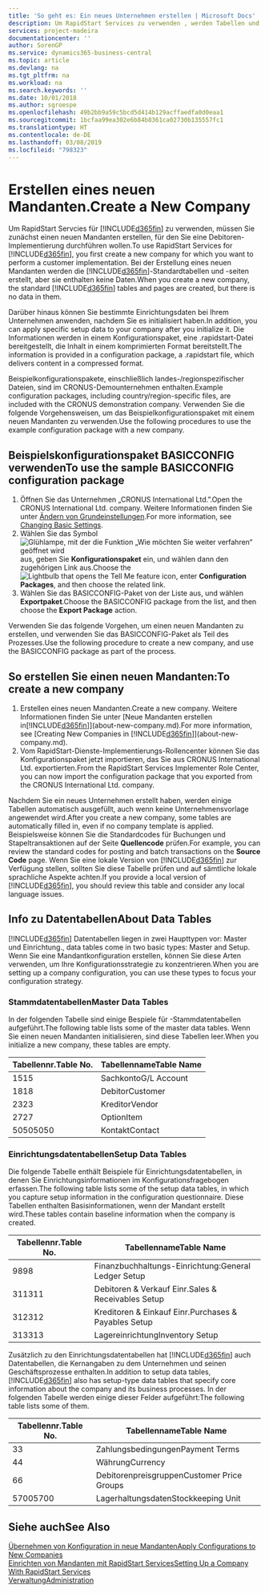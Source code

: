 ```yaml
---
title: 'So geht es: Ein neues Unternehmen erstellen | Microsoft Docs'
description: Um RapidStart Services zu verwenden , werden Tabellen und Seiten erstellt, aber sie enthalten keine Daten.
services: project-madeira
documentationcenter: ''
author: SorenGP
ms.service: dynamics365-business-central
ms.topic: article
ms.devlang: na
ms.tgt_pltfrm: na
ms.workload: na
ms.search.keywords: ''
ms.date: 10/01/2018
ms.author: sgroespe
ms.openlocfilehash: 49b2bb9a59c5bcd5d414b129acffaedfa0d0eaa1
ms.sourcegitcommit: 1bcfaa99ea302e6b84b8361ca02730b135557fc1
ms.translationtype: HT
ms.contentlocale: de-DE
ms.lasthandoff: 03/08/2019
ms.locfileid: "798323"
---
```

# <a name="create-a-new-company"></a><span data-ttu-id="c643e-103">Erstellen eines neuen Mandanten.</span><span class="sxs-lookup"><span data-stu-id="c643e-103">Create a New Company</span></span>
<span data-ttu-id="c643e-104">Um RapidStart Servcies für [!INCLUDE[d365fin](includes/d365fin_md.md)] zu verwenden, müssen Sie zunächst einen neuen Mandanten erstellen, für den Sie eine Debitoren-Implementierung durchführen wollen.</span><span class="sxs-lookup"><span data-stu-id="c643e-104">To use RapidStart Services for [!INCLUDE[d365fin](includes/d365fin_md.md)], you first create a new company for which you want to perform a customer implementation.</span></span> <span data-ttu-id="c643e-105">Bei der Erstellung eines neuen Mandanten werden die [!INCLUDE[d365fin](includes/d365fin_md.md)]-Standardtabellen und -seiten erstellt, aber sie enthalten keine Daten.</span><span class="sxs-lookup"><span data-stu-id="c643e-105">When you create a new company, the standard [!INCLUDE[d365fin](includes/d365fin_md.md)] tables and pages are created, but there is no data in them.</span></span>

<span data-ttu-id="c643e-106">Darüber hinaus können Sie bestimmte Einrichtungsdaten bei Ihrem Unternehmen anwenden, nachdem Sie es initialisiert haben.</span><span class="sxs-lookup"><span data-stu-id="c643e-106">In addition, you can apply specific setup data to your company after you initialize it.</span></span> <span data-ttu-id="c643e-107">Die Informationen werden in einem Konfigurationspaket, eine .rapidstart-Datei bereitgestellt, die Inhalt in einem komprimierten Format bereitstellt.</span><span class="sxs-lookup"><span data-stu-id="c643e-107">The information is provided in a configuration package, a .rapidstart file, which delivers content in a compressed format.</span></span>  

<span data-ttu-id="c643e-108">Beispielkonfigurationspakete, einschließlich landes-/regionspezifischer Dateien, sind im CRONUS-Demounternehmen enthalten.</span><span class="sxs-lookup"><span data-stu-id="c643e-108">Example configuration packages, including country/region-specific files, are included with the CRONUS demonstration company.</span></span> <span data-ttu-id="c643e-109">Verwenden Sie die folgende Vorgehensweisen, um das Beispielkonfigurationspaket mit einem neuen Mandanten zu verwenden.</span><span class="sxs-lookup"><span data-stu-id="c643e-109">Use the following procedures to use the example configuration package with a new company.</span></span>  

## <a name="to-use-the-sample-basicconfig-configuration-package"></a><span data-ttu-id="c643e-110">Beispielskonfigurationspaket BASICCONFIG verwenden</span><span class="sxs-lookup"><span data-stu-id="c643e-110">To use the sample BASICCONFIG configuration package</span></span>  
1. <span data-ttu-id="c643e-111">Öffnen Sie das Unternehmen „CRONUS International Ltd.”.</span><span class="sxs-lookup"><span data-stu-id="c643e-111">Open the CRONUS International Ltd. company.</span></span> <span data-ttu-id="c643e-112">Weitere Informationen finden Sie unter [Ändern von Grundeinstellungen](ui-change-basic-settings.md).</span><span class="sxs-lookup"><span data-stu-id="c643e-112">For more information, see [Changing Basic Settings](ui-change-basic-settings.md).</span></span>
2. <span data-ttu-id="c643e-113">Wählen Sie das Symbol ![Glühlampe, mit der die Funktion „Wie möchten Sie weiter verfahren“ geöffnet wird](media/ui-search/search_small.png "Wie möchten Sie weiter verfahren?") aus, geben Sie **Konfigurationspaket** ein, und wählen dann den zugehörigen Link aus.</span><span class="sxs-lookup"><span data-stu-id="c643e-113">Choose the ![Lightbulb that opens the Tell Me feature](media/ui-search/search_small.png "Tell me what you want to do") icon, enter **Configuration Packages**, and then choose the related link.</span></span>  
3. <span data-ttu-id="c643e-114">Wählen Sie das BASICCONFIG-Paket von der Liste aus, und wählen **Exportpaket**.</span><span class="sxs-lookup"><span data-stu-id="c643e-114">Choose the BASICCONFIG package from the list, and then choose the **Export Package** action.</span></span>  

<span data-ttu-id="c643e-115">Verwenden Sie das folgende Vorgehen, um einen neuen Mandanten zu erstellen, und verwenden Sie das BASICCONFIG-Paket als Teil des Prozesses.</span><span class="sxs-lookup"><span data-stu-id="c643e-115">Use the following procedure to create a new company, and use the BASICCONFIG package as part of the process.</span></span>  

## <a name="to-create-a-new-company"></a><span data-ttu-id="c643e-116">So erstellen Sie einen neuen Mandanten:</span><span class="sxs-lookup"><span data-stu-id="c643e-116">To create a new company</span></span>  
1. <span data-ttu-id="c643e-117">Erstellen eines neuen Mandanten.</span><span class="sxs-lookup"><span data-stu-id="c643e-117">Create a new company.</span></span> <span data-ttu-id="c643e-118">Weitere Informationen finden Sie unter [Neue Mandanten erstellen in[!INCLUDE[d365fin](includes/d365fin_md.md)]](about-new-company.md).</span><span class="sxs-lookup"><span data-stu-id="c643e-118">For more information, see [Creating New Companies in [!INCLUDE[d365fin](includes/d365fin_md.md)]](about-new-company.md).</span></span>
2. <span data-ttu-id="c643e-119">Vom RapidStart-Dienste-Implementierungs-Rollencenter können Sie das Konfigurationspaket jetzt importieren, das Sie aus CRONUS International Ltd. exportierten.</span><span class="sxs-lookup"><span data-stu-id="c643e-119">From the RapidStart Services Implementer Role Center, you can now import the configuration package that you exported from the CRONUS International Ltd. company.</span></span>

<span data-ttu-id="c643e-120">Nachdem Sie ein neues Unternehmen erstellt haben, werden einige Tabellen automatisch ausgefüllt, auch wenn keine Unternehmensvorlage angewendet wird.</span><span class="sxs-lookup"><span data-stu-id="c643e-120">After you create a new company, some tables are automatically filled in, even if no company template is applied.</span></span> <span data-ttu-id="c643e-121">Beispielsweise können Sie die Standardcodes für Buchungen und Stapeltransaktionen auf der Seite **Quellencode** prüfen.</span><span class="sxs-lookup"><span data-stu-id="c643e-121">For example, you can review the standard codes for posting and batch transactions on the **Source Code** page.</span></span> <span data-ttu-id="c643e-122">Wenn Sie eine lokale Version von [!INCLUDE[d365fin](includes/d365fin_md.md)] zur Verfügung stellen, sollten Sie diese Tabelle prüfen und auf sämtliche lokale sprachliche Aspekte achten.</span><span class="sxs-lookup"><span data-stu-id="c643e-122">If you provide a local version of [!INCLUDE[d365fin](includes/d365fin_md.md)], you should review this table and consider any local language issues.</span></span>

## <a name="about-data-tables"></a><span data-ttu-id="c643e-123">Info zu Datentabellen</span><span class="sxs-lookup"><span data-stu-id="c643e-123">About Data Tables</span></span>
[!INCLUDE[d365fin](includes/d365fin_md.md)]  <span data-ttu-id="c643e-124">Datentabellen liegen in zwei Haupttypen vor: Master und Einrichtung.</span><span class="sxs-lookup"><span data-stu-id="c643e-124">, data tables come in two basic types: Master and Setup.</span></span> <span data-ttu-id="c643e-125">Wenn Sie eine Mandantkonfiguration erstellen, können Sie diese Arten verwenden, um Ihre Konfigurationsstrategie zu konzentrieren.</span><span class="sxs-lookup"><span data-stu-id="c643e-125">When you are setting up a company configuration, you can use these types to focus your configuration strategy.</span></span>  

### <a name="master-data-tables"></a><span data-ttu-id="c643e-126">Stammdatentabellen</span><span class="sxs-lookup"><span data-stu-id="c643e-126">Master Data Tables</span></span>  
<span data-ttu-id="c643e-127">In der folgenden Tabelle sind einige Bespiele für -Stammdatentabellen aufgeführt.</span><span class="sxs-lookup"><span data-stu-id="c643e-127">The following table lists some of the master data tables.</span></span> <span data-ttu-id="c643e-128">Wenn Sie einen neuen Mandanten initialisieren, sind diese Tabellen leer.</span><span class="sxs-lookup"><span data-stu-id="c643e-128">When you initialize a new company, these tables are empty.</span></span>  

|<span data-ttu-id="c643e-129">Tabellennr.</span><span class="sxs-lookup"><span data-stu-id="c643e-129">Table No.</span></span>|<span data-ttu-id="c643e-130">Tabellenname</span><span class="sxs-lookup"><span data-stu-id="c643e-130">Table Name</span></span>|  
|-------------------|--------------------|  
|<span data-ttu-id="c643e-131">15</span><span class="sxs-lookup"><span data-stu-id="c643e-131">15</span></span>|<span data-ttu-id="c643e-132">Sachkonto</span><span class="sxs-lookup"><span data-stu-id="c643e-132">G/L Account</span></span>|  
|<span data-ttu-id="c643e-133">18</span><span class="sxs-lookup"><span data-stu-id="c643e-133">18</span></span>|<span data-ttu-id="c643e-134">Debitor</span><span class="sxs-lookup"><span data-stu-id="c643e-134">Customer</span></span>|  
|<span data-ttu-id="c643e-135">23</span><span class="sxs-lookup"><span data-stu-id="c643e-135">23</span></span>|<span data-ttu-id="c643e-136">Kreditor</span><span class="sxs-lookup"><span data-stu-id="c643e-136">Vendor</span></span>|  
|<span data-ttu-id="c643e-137">27</span><span class="sxs-lookup"><span data-stu-id="c643e-137">27</span></span>|<span data-ttu-id="c643e-138">Option</span><span class="sxs-lookup"><span data-stu-id="c643e-138">Item</span></span>|  
|<span data-ttu-id="c643e-139">5050</span><span class="sxs-lookup"><span data-stu-id="c643e-139">5050</span></span>|<span data-ttu-id="c643e-140">Kontakt</span><span class="sxs-lookup"><span data-stu-id="c643e-140">Contact</span></span>|  

### <a name="setup-data-tables"></a><span data-ttu-id="c643e-141">Einrichtungsdatentabellen</span><span class="sxs-lookup"><span data-stu-id="c643e-141">Setup Data Tables</span></span>  
<span data-ttu-id="c643e-142">Die folgende Tabelle enthält Beispiele für Einrichtungsdatentabellen, in denen Sie Einrichtungsinformationen im Konfigurationsfragebogen erfassen.</span><span class="sxs-lookup"><span data-stu-id="c643e-142">The following table lists some of the setup data tables, in which you capture setup information in the configuration questionnaire.</span></span> <span data-ttu-id="c643e-143">Diese Tabellen enthalten Basisinformationen, wenn der Mandant erstellt wird.</span><span class="sxs-lookup"><span data-stu-id="c643e-143">These tables contain baseline information when the company is created.</span></span>  

|<span data-ttu-id="c643e-144">Tabellennr.</span><span class="sxs-lookup"><span data-stu-id="c643e-144">Table No.</span></span>|<span data-ttu-id="c643e-145">Tabellenname</span><span class="sxs-lookup"><span data-stu-id="c643e-145">Table Name</span></span>|  
|-------------------|--------------------|  
|<span data-ttu-id="c643e-146">98</span><span class="sxs-lookup"><span data-stu-id="c643e-146">98</span></span>|<span data-ttu-id="c643e-147">Finanzbuchhaltungs-Einrichtung:</span><span class="sxs-lookup"><span data-stu-id="c643e-147">General Ledger Setup</span></span>|  
|<span data-ttu-id="c643e-148">311</span><span class="sxs-lookup"><span data-stu-id="c643e-148">311</span></span>|<span data-ttu-id="c643e-149">Debitoren & Verkauf Einr.</span><span class="sxs-lookup"><span data-stu-id="c643e-149">Sales & Receivables Setup</span></span>|  
|<span data-ttu-id="c643e-150">312</span><span class="sxs-lookup"><span data-stu-id="c643e-150">312</span></span>|<span data-ttu-id="c643e-151">Kreditoren & Einkauf Einr.</span><span class="sxs-lookup"><span data-stu-id="c643e-151">Purchases & Payables Setup</span></span>|  
|<span data-ttu-id="c643e-152">313</span><span class="sxs-lookup"><span data-stu-id="c643e-152">313</span></span>|<span data-ttu-id="c643e-153">Lagereinrichtung</span><span class="sxs-lookup"><span data-stu-id="c643e-153">Inventory Setup</span></span>|  

<span data-ttu-id="c643e-154">Zusätzlich zu den Einrichtungsdatentabellen hat [!INCLUDE[d365fin](includes/d365fin_md.md)] auch Datentabellen, die Kernangaben zu dem Unternehmen und seinen Geschäftsprozesse enthalten.</span><span class="sxs-lookup"><span data-stu-id="c643e-154">In addition to setup data tables, [!INCLUDE[d365fin](includes/d365fin_md.md)] also has setup-type data tables that specify core information about the company and its business processes.</span></span> <span data-ttu-id="c643e-155">In der folgenden Tabelle werden einige dieser Felder aufgeführt:</span><span class="sxs-lookup"><span data-stu-id="c643e-155">The following table lists some of them.</span></span>  

|<span data-ttu-id="c643e-156">Tabellennr.</span><span class="sxs-lookup"><span data-stu-id="c643e-156">Table No.</span></span>|<span data-ttu-id="c643e-157">Tabellenname</span><span class="sxs-lookup"><span data-stu-id="c643e-157">Table Name</span></span>|  
|-------------------|--------------------|  
|<span data-ttu-id="c643e-158">3</span><span class="sxs-lookup"><span data-stu-id="c643e-158">3</span></span>|<span data-ttu-id="c643e-159">Zahlungsbedingungen</span><span class="sxs-lookup"><span data-stu-id="c643e-159">Payment Terms</span></span>|  
|<span data-ttu-id="c643e-160">4</span><span class="sxs-lookup"><span data-stu-id="c643e-160">4</span></span>|<span data-ttu-id="c643e-161">Währung</span><span class="sxs-lookup"><span data-stu-id="c643e-161">Currency</span></span>|  
|<span data-ttu-id="c643e-162">6</span><span class="sxs-lookup"><span data-stu-id="c643e-162">6</span></span>|<span data-ttu-id="c643e-163">Debitorenpreisgruppen</span><span class="sxs-lookup"><span data-stu-id="c643e-163">Customer Price Groups</span></span>|  
|<span data-ttu-id="c643e-164">5700</span><span class="sxs-lookup"><span data-stu-id="c643e-164">5700</span></span>|<span data-ttu-id="c643e-165">Lagerhaltungsdaten</span><span class="sxs-lookup"><span data-stu-id="c643e-165">Stockkeeping Unit</span></span>|

  

## <a name="see-also"></a><span data-ttu-id="c643e-166">Siehe auch</span><span class="sxs-lookup"><span data-stu-id="c643e-166">See Also</span></span>  
[<span data-ttu-id="c643e-167">Übernehmen von Konfiguration in neue Mandanten</span><span class="sxs-lookup"><span data-stu-id="c643e-167">Apply Configurations to New Companies</span></span>](admin-apply-configuration-to-new-companies.md)  
[<span data-ttu-id="c643e-168">Einrichten von Mandanten mit RapidStart Services</span><span class="sxs-lookup"><span data-stu-id="c643e-168">Setting Up a Company With RapidStart Services</span></span>](admin-set-up-a-company-with-rapidstart.md)  
[<span data-ttu-id="c643e-169">Verwaltung</span><span class="sxs-lookup"><span data-stu-id="c643e-169">Administration</span></span>](admin-setup-and-administration.md)
